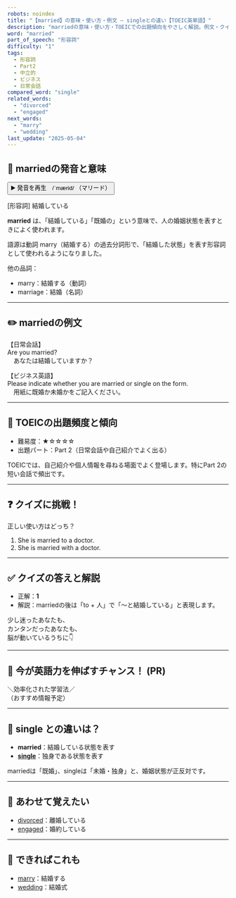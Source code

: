 ```yaml
---
robots: noindex
title: "【married】の意味・使い方・例文 ― singleとの違い【TOEIC英単語】"
description: "marriedの意味・使い方・TOEICでの出題傾向をやさしく解説。例文・クイズ付きでsingleとの違いもわかりやすく学べます。"
word: "married"
part_of_speech: "形容詞"
difficulty: "1"
tags:
  - 形容詞
  - Part2
  - 中立的
  - ビジネス
  - 日常会話
compared_word: "single"
related_words:
  - "divorced"
  - "engaged"
next_words:
  - "marry"
  - "wedding"
last_update: "2025-05-04"
---
```


## 🔰 marriedの発音と意味

<button class="play-audio" onclick="playTTS('married')">
  <span class="play-audio-main">
    ▶️ 発音を再生　/ˈmærid/
  </span>
  <span class="play-audio-sub">
    （マリード）
  </span>
</button>

[形容詞] 結婚している

**married** は、「結婚している」「既婚の」という意味で、人の婚姻状態を表すときによく使われます。

語源は動詞 marry（結婚する）の過去分詞形で、「結婚した状態」を表す形容詞として使われるようになりました。

他の品詞：  
- marry：結婚する（動詞）
- marriage：結婚（名詞）

---

## ✏️ marriedの例文

【日常会話】  
Are you married?  
　あなたは結婚していますか？

【ビジネス英語】  
Please indicate whether you are married or single on the form.  
　用紙に既婚か未婚かをご記入ください。

---

## 🎯 TOEICの出題頻度と傾向

- 難易度：★☆☆☆☆
- 出題パート：Part 2（日常会話や自己紹介でよく出る）

TOEICでは、自己紹介や個人情報を尋ねる場面でよく登場します。特にPart 2の短い会話で頻出です。

---

## ❓ クイズに挑戦！

正しい使い方はどっち？

1. She is married to a doctor.  
2. She is married with a doctor.

---

## ✅ クイズの答えと解説

- 正解：**1**
- 解説：marriedの後は「to + 人」で「～と結婚している」と表現します。

少し迷ったあなたも、  
カンタンだったあなたも、  
脳が動いているうちに👇️

---

## 🚀 今が英語力を伸ばすチャンス！ (PR)

<div class="info-center">
＼効率化された学習法／<br>  
（おすすめ情報予定）
</div>

---

## 🤔  single との違いは？

- **married**：結婚している状態を表す
- **[single](/word/single)**：独身である状態を表す

marriedは「既婚」、singleは「未婚・独身」と、婚姻状態が正反対です。

---

## 🧩 あわせて覚えたい

- [divorced](/word/divorced)：離婚している
- [engaged](/word/engaged)：婚約している

---

## 📖 できればこれも

- [marry](/word/marry)：結婚する
- [wedding](/word/wedding)：結婚式

<!-- cvid: aid42_bid40 -->
